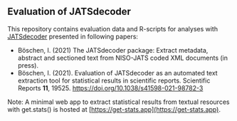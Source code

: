 ## Evaluation of JATSdecoder
This repository contains evaluation data and R-scripts for analyses with [JATSdecoder](https://github.com/ingmarboeschen/JATSdecoder) presented in following papers:
- Böschen, I. (2021) The JATSdecoder package: Extract metadata, abstract and sectioned text from NISO-JATS coded XML documents (in press).
- Böschen, I. (2021). Evaluation of JATSdecoder as an automated text extraction tool for statistical results in scientific reports. Scientific Reports **11**, 19525. https://doi.org/10.1038/s41598-021-98782-3

Note: A minimal web app to extract statistical results from textual resources with get.stats() is hosted at [https://get-stats.app](https://get-stats.app).

